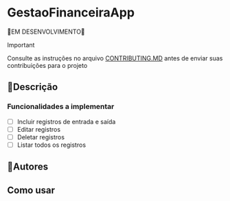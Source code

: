 # GestaoFinanceiraApp

🚧EM DESENVOLVIMENTO🚧

>[!IMPORTANT]
>Consulte as instruções no arquivo [CONTRIBUTING.MD](CONTRIBUTING.MD) antes de enviar suas contribuições para o projeto

## 📝Descrição

### Funcionalidades a implementar 
- [ ] Incluir registros de entrada e saída
- [ ] Editar registros
- [ ] Deletar registros
- [ ] Listar todos os registros

## 🤝Autores 

## Como usar
